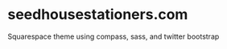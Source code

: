 seedhousestationers.com
=======================

Squarespace theme using compass, sass, and twitter bootstrap
